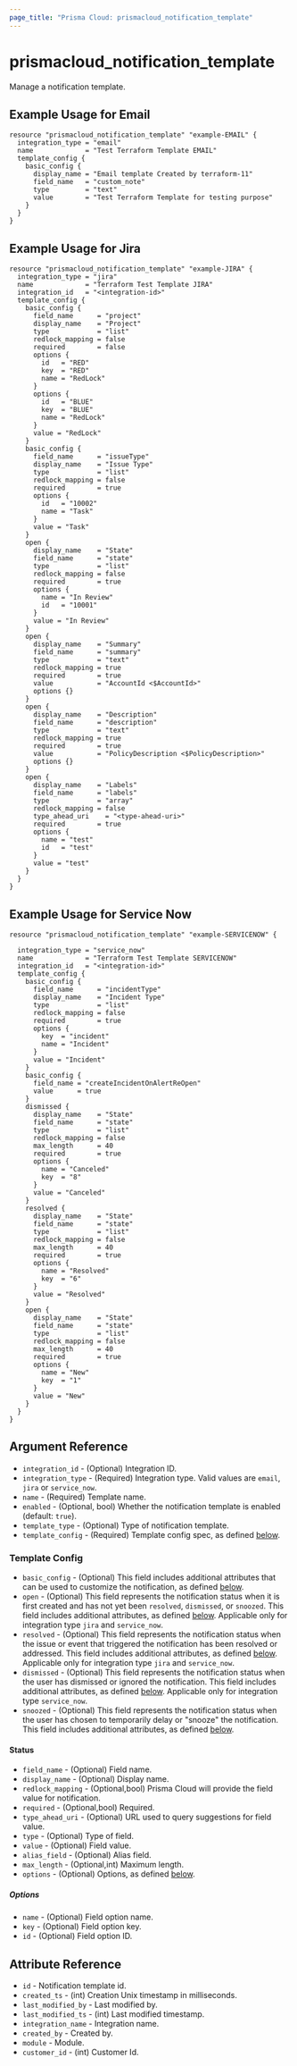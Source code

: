 ```yaml
---
page_title: "Prisma Cloud: prismacloud_notification_template"
---
```


# prismacloud_notification_template

Manage a notification template.

## Example Usage for Email

```hcl
resource "prismacloud_notification_template" "example-EMAIL" {
  integration_type = "email"
  name             = "Test Terraform Template EMAIL"
  template_config {
    basic_config {
      display_name = "Email template Created by terraform-11"
      field_name   = "custom_note"
      type         = "text"
      value        = "Test Terraform Template for testing purpose"
    }
  }
}
```

## Example Usage for Jira

```hcl
resource "prismacloud_notification_template" "example-JIRA" {
  integration_type = "jira"
  name             = "Terraform Test Template JIRA"
  integration_id   = "<integration-id>"
  template_config {
    basic_config {
      field_name      = "project"
      display_name    = "Project"
      type            = "list"
      redlock_mapping = false
      required        = false
      options {
        id   = "RED"
        key  = "RED"
        name = "RedLock"
      }
      options {
        id   = "BLUE"
        key  = "BLUE"
        name = "RedLock"
      }
      value = "RedLock"
    }
    basic_config {
      field_name      = "issueType"
      display_name    = "Issue Type"
      type            = "list"
      redlock_mapping = false
      required        = true
      options {
        id   = "10002"
        name = "Task"
      }
      value = "Task"
    }
    open {
      display_name    = "State"
      field_name      = "state"
      type            = "list"
      redlock_mapping = false
      required        = true
      options {
        name = "In Review"
        id   = "10001"
      }
      value = "In Review"
    }
    open {
      display_name    = "Summary"
      field_name      = "summary"
      type            = "text"
      redlock_mapping = true
      required        = true
      value           = "AccountId <$AccountId>"
      options {}
    }
    open {
      display_name    = "Description"
      field_name      = "description"
      type            = "text"
      redlock_mapping = true
      required        = true
      value           = "PolicyDescription <$PolicyDescription>"
      options {}
    }
    open {
      display_name    = "Labels"
      field_name      = "labels"
      type            = "array"
      redlock_mapping = false
      type_ahead_uri    = "<type-ahead-uri>"
      required        = true
      options {
        name = "test"
        id   = "test"
      }
      value = "test"
    }
  }
}
```

## Example Usage for Service Now

```hcl
resource "prismacloud_notification_template" "example-SERVICENOW" {

  integration_type = "service_now"
  name             = "Terraform Test Template SERVICENOW"
  integration_id   = "<integration-id>"
  template_config {
    basic_config {
      field_name      = "incidentType"
      display_name    = "Incident Type"
      type            = "list"
      redlock_mapping = false
      required        = true
      options {
        key  = "incident"
        name = "Incident"
      }
      value = "Incident"
    }
    basic_config {
      field_name = "createIncidentOnAlertReOpen"
      value      = true
    }
    dismissed {
      display_name    = "State"
      field_name      = "state"
      type            = "list"
      redlock_mapping = false
      max_length      = 40
      required        = true
      options {
        name = "Canceled"
        key  = "8"
      }
      value = "Canceled"
    }
    resolved {
      display_name    = "State"
      field_name      = "state"
      type            = "list"
      redlock_mapping = false
      max_length      = 40
      required        = true
      options {
        name = "Resolved"
        key  = "6"
      }
      value = "Resolved"
    }
    open {
      display_name    = "State"
      field_name      = "state"
      type            = "list"
      redlock_mapping = false
      max_length      = 40
      required        = true
      options {
        name = "New"
        key  = "1"
      }
      value = "New"
    }
  }
}
```

## Argument Reference

* `integration_id` - (Optional) Integration ID.
* `integration_type` - (Required) Integration type. Valid values are `email`, `jira` or `service_now`.
* `name` - (Required) Template name.
* `enabled` - (Optional, bool) Whether the notification template is enabled (default: `true`).
* `template_type` - (Optional) Type of notification template.
* `template_config` - (Required) Template config spec, as defined [below](#template_config).

### Template Config

* `basic_config` - (Optional) This field includes additional attributes that can be used to customize the notification, as defined [below](#config_params).
* `open` - (Optional) This field represents the notification status when it is first created and has not yet been `resolved`, `dismissed`, or `snoozed`. This field includes additional attributes, as defined [below](#config_params). Applicable only for integration type `jira` and `service_now`.
* `resolved` - (Optional) This field represents the notification status when the issue or event that triggered the notification has been resolved or addressed. This field includes additional attributes, as defined [below](#config_params). Applicable only for integration type `jira` and `service_now`.
* `dismissed` - (Optional) This field represents the notification status when the user has dismissed or ignored the notification. This field includes additional attributes, as defined [below](#config_params). Applicable only for integration type `service_now`.
* `snoozed` - (Optional) This field represents the notification status when the user has chosen to temporarily delay or "snooze" the notification. This field includes additional attributes, as defined [below](#config_params).

#### Status

* `field_name` - (Optional) Field name.
* `display_name` - (Optional) Display name.
* `redlock_mapping` - (Optional,bool) Prisma Cloud will provide the field value for notification.
* `required` - (Optional,bool) Required.
* `type_ahead_uri` - (Optional) URL used to query suggestions for field value.
* `type` - (Optional) Type of field.
* `value` - (Optional) Field value.
* `alias_field` - (Optional) Alias field.
* `max_length` - (Optional,int) Maximum length.
* `options` - (Optional) Options, as defined [below](#options).

##### Options

* `name` - (Optional) Field option name.
* `key` - (Optional) Field option key.
* `id` - (Optional) Field option ID.

## Attribute Reference

* `id` - Notification template id.
* `created_ts` - (int) Creation Unix timestamp in milliseconds.
* `last_modified_by` - Last modified by.
* `last_modified_ts` - (int) Last modified timestamp.
* `integration_name` - Integration name.
* `created_by` - Created by.
* `module` - Module.
* `customer_id` - (int) Customer Id.

